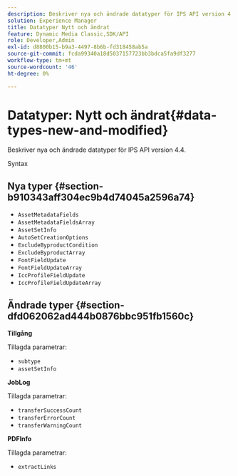```yaml
---
description: Beskriver nya och ändrade datatyper för IPS API version 4.4.
solution: Experience Manager
title: Datatyper Nytt och ändrat
feature: Dynamic Media Classic,SDK/API
role: Developer,Admin
exl-id: d8800b15-b9a3-4497-8b6b-fd318458ab5a
source-git-commit: fcda99340a18d5037157723bb3bdca5fa9df3277
workflow-type: tm+mt
source-wordcount: '46'
ht-degree: 0%

---
```


# Datatyper: Nytt och ändrat{#data-types-new-and-modified}

Beskriver nya och ändrade datatyper för IPS API version 4.4.

Syntax

## Nya typer {#section-b910343aff304ec9b4d74045a2596a74}

* `AssetMetadataFields`
* `AssetMetadataFieldsArray`
* `AssetSetInfo`
* `AutoSetCreationOptions`
* `ExcludeByproductCondition`
* `ExcludeByproductArray`
* `FontFieldUpdate`
* `FontFieldUpdateArray`
* `IccProfileFieldUpdate`
* `IccProfileFieldUpdateArray`

## Ändrade typer {#section-dfd062062ad444b0876bbc951fb1560c}

**Tillgång**

Tillagda parametrar:

* `subtype`
* `assetSetInfo`

**JobLog**

Tillagda parametrar:

* `transferSuccessCount`
* `transferErrorCount`
* `transferWarningCount`

**PDFInfo**

Tillagda parametrar:

* `extractLinks`

